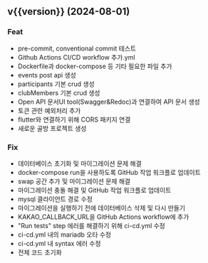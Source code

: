 ## v{{version}} (2024-08-01)

### Feat

- pre-commit, conventional commit 테스트
- Github Actions CI/CD workflow 추가.yml
- Dockerfile과 docker-compose 등 기타 필요한 파일 추가
- events post api 생성
- participants 기본 crud 생성
- clubMembers 기본 crud 생성
- Open API 문서UI tool(Swagger&Redoc)과 연결하여 API 문서 생성
- 토큰 관련 예외처리 추가
- flutter와 연결하기 위해 CORS 패키지 연결
- 새로운 골방 프로젝트 생성

### Fix

- 데이터베이스 초기화 및 마이그레이션 문제 해결
- docker-compose run을 사용하도록 GitHub 작업 워크플로 업데이트
- swap 공간 추가 및 마이그레이션 문제 해결
- 마이그레이션 충돌 해결 및 GitHub 작업 워크플로 업데이트
- mysql 클라이언트 경로 수정
- 마이그레이션을 실행하기 전에 데이터베이스 삭제 및 다시 만들기
- KAKAO_CALLBACK_URL을  GitHub Actions workflow에 추가
- "Run tests" step 에러를 해결하기 위해  ci-cd.yml 수정
- ci-cd.yml 내의 mariadb 오타 수정
- ci-cd.yml 내 syntax 에러 수정
- 전체 코드 초기화
